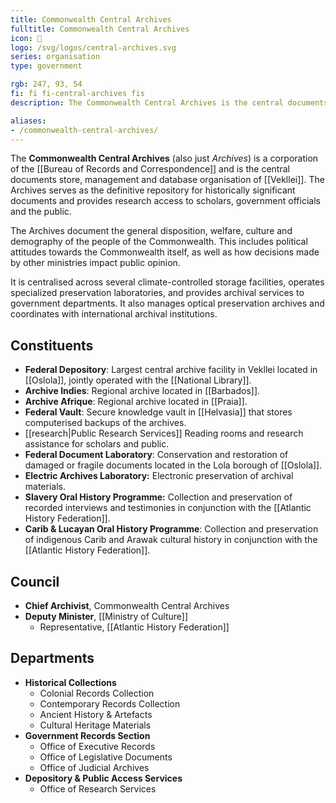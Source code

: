 ```yaml
---
title: Commonwealth Central Archives
fulltitle: Commonwealth Central Archives
icon: 🏢
logo: /svg/logos/central-archives.svg
series: organisation
type: government

rgb: 247, 93, 54
fi: fi fi-central-archives fis
description: The Commonwealth Central Archives is the central documents store and database organisation of Vekllei.

aliases:
- /commonwealth-central-archives/
---
```

The <span class="fi fi-central-archives fis"></span> **Commonwealth Central Archives** (also just *Archives*) is a corporation of the [[Bureau of Records and Correspondence]] and is the central documents store, management and database organisation of [[Vekllei]]. The Archives serves as the definitive repository for historically significant documents and provides research access to scholars, government officials and the public.

The Archives document the general disposition, welfare, culture and demography of the people of the Commonwealth. This includes political attitudes towards the Commonwealth itself, as well as how decisions made by other ministries impact public opinion.

It is centralised across several climate-controlled storage facilities, operates specialized preservation laboratories, and provides archival services to government departments. It also manages optical preservation archives and coordinates with international archival institutions.

## Constituents

* **Federal Depository**: Largest central archive facility in Vekllei located in [[Oslola]], jointly operated with the [[National Library]].
* **Archive Indies**: Regional archive located in [[Barbados]].
* **Archive Afrique**: Regional archive located in [[Praia]].
* **Federal Vault**: Secure knowledge vault in [[Helvasia]] that stores computerised backups of the archives.
* [[research|Public Research Services]] Reading rooms and research assistance for scholars and public.
* **Federal Document Laboratory**: Conservation and restoration of damaged or fragile documents located in the Lola borough of [[Oslola]].
* **Electric Archives Laboratory:** Electronic preservation of archival materials.
* **Slavery Oral History Programme:** Collection and preservation of recorded interviews and testimonies in conjunction with the [[Atlantic History Federation]].
* **Carib & Lucayan Oral History Programme**: Collection and preservation of indigenous Carib and Arawak cultural history in conjunction with the [[Atlantic History Federation]].

## Council

* ****Chief Archivist****, Commonwealth Central Archives
* ****Deputy Minister****, [[Ministry of Culture]]
    * Representative, [[Atlantic History Federation]]

## Departments

* **Historical Collections**
  * Colonial Records Collection
  * Contemporary Records Collection
  * Ancient History & Artefacts
  * Cultural Heritage Materials
* **Government Records Section**
  * Office of Executive Records
  * Office of Legislative Documents
  * Office of Judicial Archives
* **Depository & Public Access Services**
  * Office of Research Services